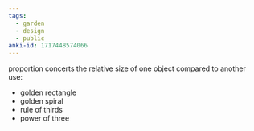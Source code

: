 ```yaml
---
tags:
  - garden
  - design
  - public
anki-id: 1717448574066
---
```

proportion concerts the relative size of one object compared to another
use:
- golden rectangle
- golden spiral
- rule of thirds
- power of three